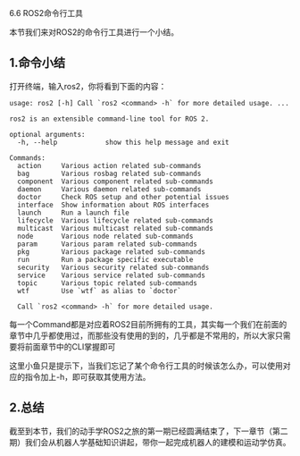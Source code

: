 6.6 ROS2命令行工具

本节我们来对ROS2的命令行工具进行一个小结。

## 1.命令小结

打开终端，输入ros2，你将看到下面的内容：

```
usage: ros2 [-h] Call `ros2 <command> -h` for more detailed usage. ...

ros2 is an extensible command-line tool for ROS 2.

optional arguments:
  -h, --help            show this help message and exit

Commands:
  action     Various action related sub-commands
  bag        Various rosbag related sub-commands
  component  Various component related sub-commands
  daemon     Various daemon related sub-commands
  doctor     Check ROS setup and other potential issues
  interface  Show information about ROS interfaces
  launch     Run a launch file
  lifecycle  Various lifecycle related sub-commands
  multicast  Various multicast related sub-commands
  node       Various node related sub-commands
  param      Various param related sub-commands
  pkg        Various package related sub-commands
  run        Run a package specific executable
  security   Various security related sub-commands
  service    Various service related sub-commands
  topic      Various topic related sub-commands
  wtf        Use `wtf` as alias to `doctor`

  Call `ros2 <command> -h` for more detailed usage.
```


每一个Command都是对应着ROS2目前所拥有的工具，其实每一个我们在前面的章节中几乎都使用过，而那些没有使用的到的，几乎都是不常用的，所以大家只需要将前面章节中的CLI掌握即可

这里小鱼只是提示下，当我们忘记了某个命令行工具的时候该怎么办，可以使用对应的指令加上-h，即可获取其使用方法。


## 2.总结

截至到本节，我们的动手学ROS2之旅的第一期已经圆满结束了，下一章节（第二期）我们会从机器人学基础知识讲起，带你一起完成机器人的建模和运动学仿真。


